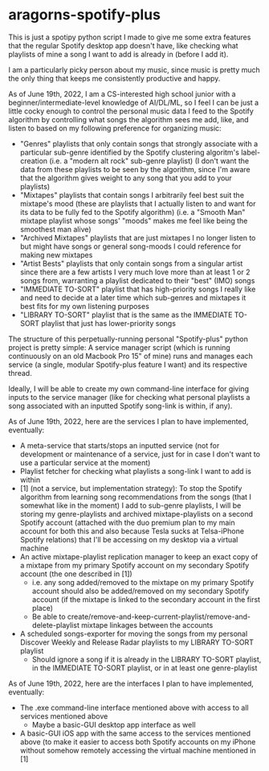 # aragorns-spotify-plus

This is just a spotipy python script I made to give me some extra features that the regular Spotify desktop app doesn't have, like checking what playlists of mine a song I want to add is already in (before I add it).

I am a particularly picky person about my music, since music is pretty much the only thing that keeps me consistently productive and happy.

As of June 19th, 2022, I am a CS-interested high school junior with a beginner/intermediate-level knowledge of AI/DL/ML, so I feel I can be just a little cocky enough to control the personal music data I feed to the Spotify algorithm by controlling what songs the algorithm sees me add, like, and listen to based on my following preference for organizing music:
* "Genres" playlists that only contain songs that strongly associate with a particular sub-genre identified by the Spotify clustering algoritm's label-creation (i.e. a "modern alt rock" sub-genre playlist) (I don't want the data from these playlists to be seen by the algorithm, since I'm aware that the algorithm gives weight to any song that you add to your playlists)
* "Mixtapes" playlists that contain songs I arbitrarily feel best suit the mixtape's mood (these are playlists that I actually listen to and want for its data to be fully fed to the Spotify algorithm) (i.e. a "Smooth Man" mixtape playlist whose songs' "moods" makes me feel like being the smoothest man alive)
* "Archived Mixtapes" playlists that are just mixtapes I no longer listen to but might have songs or general song-moods I could reference for making new mixtapes
* "Artist Bests" playlists that only contain songs from a singular artist since there are a few artists I very much love more than at least 1 or 2 songs from, warranting a playlist dedicated to their "best" (IMO) songs
* "IMMEDIATE TO-SORT" playlist that has high-priority songs I really like and need to decide at a later time which sub-genres and mixtapes it best fits for my own listening purposes
* "LIBRARY TO-SORT" playlist that is the same as the IMMEDIATE TO-SORT playlist that just has lower-priority songs

The structure of this perpetually-running personal "Spotify-plus" python project is pretty simple: A service manager script (which is running continuously on an old Macbook Pro 15" of mine) runs and manages each service (a single, modular Spotify-plus feature I want) and its respective thread.

Ideally, I will be able to create my own command-line interface for giving inputs to the service manager (like for checking what personal playlists a song associated with an inputted Spotify song-link is within, if any).

As of June 19th, 2022, here are the services I plan to have implemented, eventually:
* A meta-service that starts/stops an inputted service (not for development or maintenance of a service, just for in case I don't want to use a particular service at the moment)
* Playlist fetcher for checking what playlists a song-link I want to add is within
* \[1\] (not a service, but implementation strategy): To stop the Spotify algorithm from learning song recommendations from the songs (that I somewhat like in the moment) I add to sub-genre playlists, I will be storing my genre-playlists and archived mixtape-playlists on a second Spotify account (attached with the duo premium plan to my main account for both this and also because Tesla sucks at Telsa-iPhone Spotify relations) that I'll be accessing on my desktop via a virtual machine
* An active mixtape-playlist replication manager to keep an exact copy of a mixtape from my primary Spotify account on my secondary Spotify account (the one described in \[1\])
    * i.e. any song added/removed to the mixtape on my primary Spotify account should also be added/removed on my secondary Spotify account (if the mixtape is linked to the secondary account in the first place)
    * Be able to create/remove-and-keep-current-playlist/remove-and-delete-playlist mixtape linkages between the accounts
* A scheduled songs-exporter for moving the songs from my personal Discover Weekly and Release Radar playlists to my LIBRARY TO-SORT playlist
    * Should ignore a song if it is already in the LIBRARY TO-SORT playlist, in the IMMEDIATE TO-SORT playlist, or in at least one genre-playlist

As of June 19th, 2022, here are the interfaces I plan to have implemented, eventually:
* The .exe command-line interface mentioned above with access to all services mentioned above
    * Maybe a basic-GUI desktop app interface as well
* A basic-GUI iOS app with the same access to the services mentioned above (to make it easier to access both Spotify accounts on my iPhone without somehow remotely accessing the virtual machine mentioned in \[1\]
